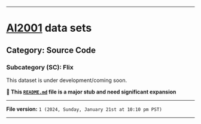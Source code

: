 
***

# [AI2001](https://github.com/seanpm2001/AI2001/) data sets

## Category: Source Code

### Subcategory (SC): Flix

This dataset is under development/coming soon.

**🌱️ This [`README.md`](/README.md) file is a major stub and need significant expansion**

***

**File version:** `1 (2024, Sunday, January 21st at 10:10 pm PST)`

***
